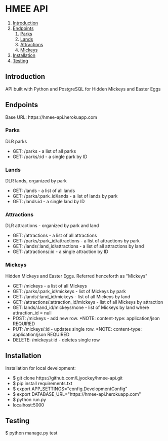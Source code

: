 <h1>HMEE API</h1>

<ol>
	<li><a href="#intro">Introduction</a></li>
	<li><a href="#endpoints">Endpoints</a>
		<ol>
			<li><a href="#parks">Parks</a></li>
			<li><a href="#lands">Lands</a></li>
			<li><a href="#attractions">Attractions</a></li>
			<li><a href="#mickeys">Mickeys</a></li>
		</ol>
		</li>
	<li><a href="#install">Installation</a></li>
	<li><a href="#testing">Testing</a></li>
</ol>

<h2 id="intro">Introduction</h2>
<p>API built with Python and PostgreSQL for Hidden Mickeys and Easter Eggs</p>

<h2 id="endpoints">Endpoints</h2>
<p>Base URL: https://hmee-api.herokuapp.com</p>

<h3 id="parks">Parks</h3>
<p>DLR parks</p>
<ul>
	<li>GET: /parks - a list of all parks</li>
	<li>GET: /parks/:id - a single park by ID</li>
</ul>

<h3 id="lands">Lands</h3>
<p>DLR lands, organized by park</p>
<ul>
	<li>GET: /lands - a list of all lands</li>
	<li>GET: /parks/:park_id/lands - a list of lands by park</li>
	<li>GET: /lands:id - a single land by ID</li>
</ul>

<h3 id="attractions">Attractions</h3>
<p>DLR attractions - organized by park and land</p>
<ul>
	<li>GET: /attractions - a list of all attractions</li>
	<li>GET: /parks/:park_id/attractions - a list of attractions by park</li>
	<li>GET: /lands/:land_id/attractions - a list of all attractions by land</li>
	<li>GET: /attractions/:id - a single attraction by ID</li>
</ul>

<h3 id="mickeys">Mickeys</h3>
<p>Hidden Mickeys and Easter Eggs. Referred henceforth as "Mickeys"</p>
<ul>
	<li>GET: /mickeys - a list of all Mickeys</li>
	<li>GET: /parks/:park_id/mickeys - list of Mickeys by park</li>
	<li>GET: /lands/:land_id/mickeys - list of all Mickeys by land</li>
	<li> GET: /attractions/:attraction_id/mickeys - list of all Mickeys by attraction</li>
	<li>GET: lands/:land_id/mickeys/none - list of Mickeys by land where attraction_id = null</li>
	<li>POST: /mickeys - add new row. *NOTE: content-type: application/json REQUIRED</li>
	<li>PUT: /mickeys/:id - updates single row. *NOTE: content-type: application/json REQUIRED</li>
	<li>DELETE: /mickeys/:id - deletes single row</li>
</ul>

<h2 id="install">Installation</h2>
<p>Installation for local development:</p>
<ul>
	<li>$ git clone https://github.com/Ljyockey/hmee-api.git</li>
	<li>$ pip install requirements.txt</li>
	<li>$ export APP_SETTINGS="config.DevelopmentConfig"</li>
	<li>$ export DATABASE_URL="https://hmee-api.herokuapp.com"</li>
	<li>$ python run.py</li>
	<li>localhost:5000</li>
</ul>

<h2 id="testing">Testing</h2>
<p>$ python manage.py test</p>

